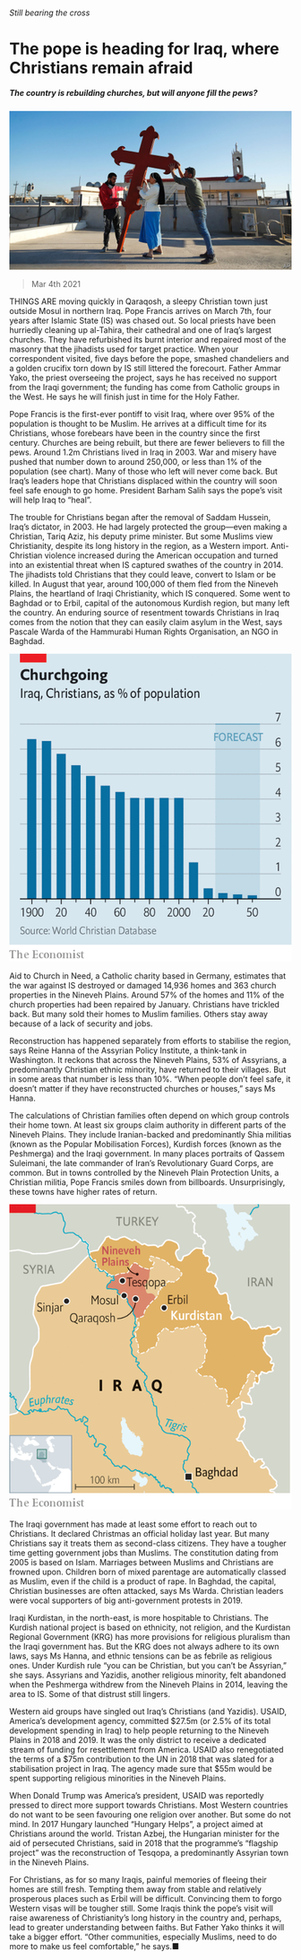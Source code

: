 ###### Still bearing the cross

# The pope is heading for Iraq, where Christians remain afraid 

##### The country is rebuilding churches, but will anyone fill the pews? 

![image](images/20210306_MAP003_0.jpg) 

> Mar 4th 2021 


THINGS ARE moving quickly in Qaraqosh, a sleepy Christian town just outside Mosul in northern Iraq. Pope Francis arrives on March 7th, four years after Islamic State (IS) was chased out. So local priests have been hurriedly cleaning up al-Tahira, their cathedral and one of Iraq’s largest churches. They have refurbished its burnt interior and repaired most of the masonry that the jihadists used for target practice. When your correspondent visited, five days before the pope, smashed chandeliers and a golden crucifix torn down by IS still littered the forecourt. Father Ammar Yako, the priest overseeing the project, says he has received no support from the Iraqi government; the funding has come from Catholic groups in the West. He says he will finish just in time for the Holy Father.


Pope Francis is the first-ever pontiff to visit Iraq, where over 95% of the population is thought to be Muslim. He arrives at a difficult time for its Christians, whose forebears have been in the country since the first century. Churches are being rebuilt, but there are fewer believers to fill the pews. Around 1.2m Christians lived in Iraq in 2003. War and misery have pushed that number down to around 250,000, or less than 1% of the population (see chart). Many of those who left will never come back. But Iraq’s leaders hope that Christians displaced within the country will soon feel safe enough to go home. President Barham Salih says the pope’s visit will help Iraq to “heal”.



The trouble for Christians began after the removal of Saddam Hussein, Iraq’s dictator, in 2003. He had largely protected the group—even making a Christian, Tariq Aziz, his deputy prime minister. But some Muslims view Christianity, despite its long history in the region, as a Western import. Anti-Christian violence increased during the American occupation and turned into an existential threat when IS captured swathes of the country in 2014. The jihadists told Christians that they could leave, convert to Islam or be killed. In August that year, around 100,000 of them fled from the Nineveh Plains, the heartland of Iraqi Christianity, which IS conquered. Some went to Baghdad or to Erbil, capital of the autonomous Kurdish region, but many left the country. An enduring source of resentment towards Christians in Iraq comes from the notion that they can easily claim asylum in the West, says Pascale Warda of the Hammurabi Human Rights Organisation, an NGO in Baghdad.

![image](images/20210306_MAC058.png) 



Aid to Church in Need, a Catholic charity based in Germany, estimates that the war against IS destroyed or damaged 14,936 homes and 363 church properties in the Nineveh Plains. Around 57% of the homes and 11% of the church properties had been repaired by January. Christians have trickled back. But many sold their homes to Muslim families. Others stay away because of a lack of security and jobs.


Reconstruction has happened separately from efforts to stabilise the region, says Reine Hanna of the Assyrian Policy Institute, a think-tank in Washington. It reckons that across the Nineveh Plains, 53% of Assyrians, a predominantly Christian ethnic minority, have returned to their villages. But in some areas that number is less than 10%. “When people don’t feel safe, it doesn’t matter if they have reconstructed churches or houses,” says Ms Hanna.


The calculations of Christian families often depend on which group controls their home town. At least six groups claim authority in different parts of the Nineveh Plains. They include Iranian-backed and predominantly Shia militias (known as the Popular Mobilisation Forces), Kurdish forces (known as the Peshmerga) and the Iraqi government. In many places portraits of Qassem Suleimani, the late commander of Iran’s Revolutionary Guard Corps, are common. But in towns controlled by the Nineveh Plain Protection Units, a Christian militia, Pope Francis smiles down from billboards. Unsurprisingly, these towns have higher rates of return.

![image](images/20210306_MAM917.png) 



The Iraqi government has made at least some effort to reach out to Christians. It declared Christmas an official holiday last year. But many Christians say it treats them as second-class citizens. They have a tougher time getting government jobs than Muslims. The constitution dating from 2005 is based on Islam. Marriages between Muslims and Christians are frowned upon. Children born of mixed parentage are automatically classed as Muslim, even if the child is a product of rape. In Baghdad, the capital, Christian businesses are often attacked, says Ms Warda. Christian leaders were vocal supporters of big anti-government protests in 2019.


Iraqi Kurdistan, in the north-east, is more hospitable to Christians. The Kurdish national project is based on ethnicity, not religion, and the Kurdistan Regional Government (KRG) has more provisions for religious pluralism than the Iraqi government has. But the KRG does not always adhere to its own laws, says Ms Hanna, and ethnic tensions can be as febrile as religious ones. Under Kurdish rule “you can be Christian, but you can’t be Assyrian,” she says. Assyrians and Yazidis, another religious minority, felt abandoned when the Peshmerga withdrew from the Nineveh Plains in 2014, leaving the area to IS. Some of that distrust still lingers.


Western aid groups have singled out Iraq’s Christians (and Yazidis). USAID, America’s development agency, committed $27.5m (or 2.5% of its total development spending in Iraq) to help people returning to the Nineveh Plains in 2018 and 2019. It was the only district to receive a dedicated stream of funding for resettlement from America. USAID also renegotiated the terms of a $75m contribution to the UN in 2018 that was slated for a stabilisation project in Iraq. The agency made sure that $55m would be spent supporting religious minorities in the Nineveh Plains.


When Donald Trump was America’s president, USAID was reportedly pressed to direct more support towards Christians. Most Western countries do not want to be seen favouring one religion over another. But some do not mind. In 2017 Hungary launched “Hungary Helps”, a project aimed at Christians around the world. Tristan Azbej, the Hungarian minister for the aid of persecuted Christians, said in 2018 that the programme’s “flagship project” was the reconstruction of Tesqopa, a predominantly Assyrian town in the Nineveh Plains.


For Christians, as for so many Iraqis, painful memories of fleeing their homes are still fresh. Tempting them away from stable and relatively prosperous places such as Erbil will be difficult. Convincing them to forgo Western visas will be tougher still. Some Iraqis think the pope’s visit will raise awareness of Christianity’s long history in the country and, perhaps, lead to greater understanding between faiths. But Father Yako thinks it will take a bigger effort. “Other communities, especially Muslims, need to do more to make us feel comfortable,” he says.■

